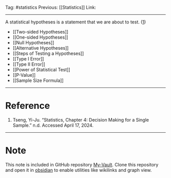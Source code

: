 Tag: #statistics 
Previous: [[Statistics]]
Link: 

---

A statistical hypotheses is a statement that we are about to test. (<u>1</u>)

- [[Two-sided Hypotheses]]
- [[One-sided Hypotheses]]
- [[Null Hypotheses]]
- [[Alternative Hypotheses]]
- [[Steps of Testing a Hypotheses]]
- [[Type I Error]]
- [[Type II Error]]
- [[Power of Statistical Test]]
- [[P-Value]]
- [[Sample Size Formula]]

---

# Reference

1. Tseng, Yi-Ju. “Statistics, Chapter 4: Decision Making for a Single Sample.” n.d. Accessed April 17, 2024.

---

# Note

This note is included in GitHub repository [My-Vault](https://github.com/LittleD3092/My-Vault.git). Clone this repository and open it in [obsidian](https://obsidian.md/) to enable utilities like wikilinks and graph view.